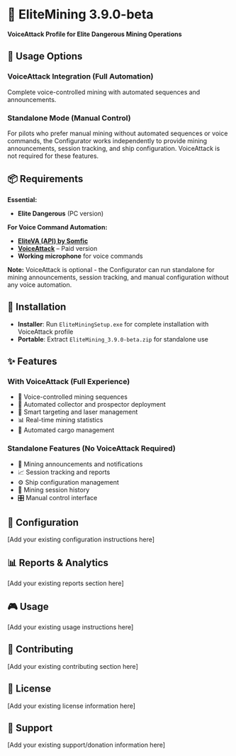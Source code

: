 # 🚀 EliteMining 3.9.0-beta
**VoiceAttack Profile for Elite Dangerous Mining Operations**

## 🎯 Usage Options

### VoiceAttack Integration (Full Automation)
Complete voice-controlled mining with automated sequences and announcements.

### Standalone Mode (Manual Control)
For pilots who prefer manual mining without automated sequences or voice commands, the Configurator works independently to provide mining announcements, session tracking, and ship configuration. VoiceAttack is not required for these features.

## 📦 Requirements

**Essential:**
- **Elite Dangerous** (PC version)

**For Voice Command Automation:**
- **[EliteVA (API) by Somfic](https://docs.somfic.dev/projects/eliteva)**  
- **[VoiceAttack](https://voiceattack.com/)** – Paid version  
- **Working microphone** for voice commands  

**Note:** VoiceAttack is optional - the Configurator can run standalone for mining announcements, session tracking, and manual configuration without any voice automation.

## 💾 Installation

- **Installer**: Run `EliteMiningSetup.exe` for complete installation with VoiceAttack profile
- **Portable**: Extract `EliteMining_3.9.0-beta.zip` for standalone use

## ✨ Features

### With VoiceAttack (Full Experience)
- 🎤 Voice-controlled mining sequences
- 🤖 Automated collector and prospector deployment
- 🎯 Smart targeting and laser management
- 📊 Real-time mining statistics
- 🔄 Automated cargo management

### Standalone Features (No VoiceAttack Required)
- 📢 Mining announcements and notifications
- 📈 Session tracking and reports
- ⚙️ Ship configuration management
- 📁 Mining session history
- 🎛️ Manual control interface

## 🔧 Configuration

[Add your existing configuration instructions here]

## 📊 Reports & Analytics

[Add your existing reports section here]

## 🎮 Usage

[Add your existing usage instructions here]

## 🤝 Contributing

[Add your existing contributing section here]

## 📄 License

[Add your existing license information here]

## 💖 Support

[Add your existing support/donation information here]
